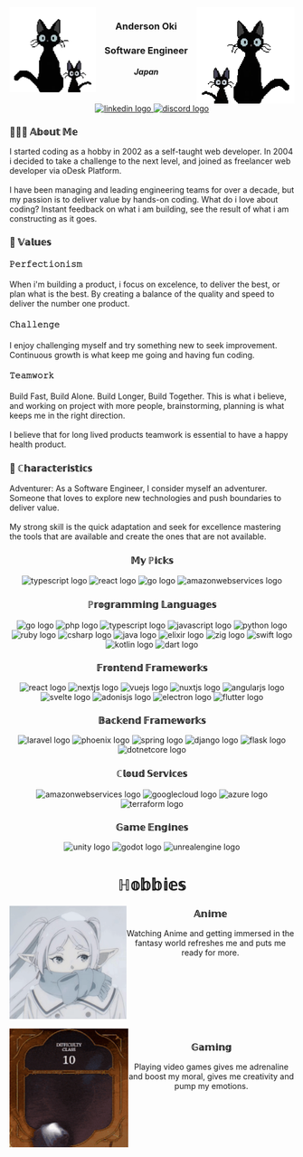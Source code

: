 <img align="left" height="150" src="assets/images/header-left.webp"  />

<img align="right" height="170" src="assets/images/header-right.webp"  />

<h3 align="center">Anderson Oki</h3>

<h3 align="center">Software Engineer</h3>

<h5 align="center">Japan</h5>

<br clear="both">

<div align="center">
  <a href="https://www.linkedin.com/in/anderson-oki/" target="_blank">
    <img src="https://img.shields.io/static/v1?message=LinkedIn&logo=linkedin&label=&color=0077B5&logoColor=white&labelColor=&style=for-the-badge" height="25" alt="linkedin logo"  />
  </a>
  <a href="https://discord.com/users/1107007401300860980" target="_blank">
    <img src="https://img.shields.io/static/v1?message=Discord&logo=discord&label=&color=7289DA&logoColor=white&labelColor=&style=for-the-badge" height="25" alt="discord logo"  />
  </a>
</div>

<h3 align="left">🧑🏻‍💻  𝔸𝕓𝕠𝕦𝕥 𝕄𝕖</h3>

<p align="left">I started coding as a hobby in 2002 as a self-taught web developer. In 2004 i decided to take a challenge to the next level, and joined as freelancer web developer via oDesk Platform.<br><br>I have been managing and leading engineering teams for over a decade, but my passion is to deliver value by hands-on coding. What do i love about coding? Instant feedback on what i am building, see the result of what i am constructing as it goes.</p>

<h3 align="left">🌟 𝕍𝕒𝕝𝕦𝕖𝕤</h3>

<h4 align="left">𝙿𝚎𝚛𝚏𝚎𝚌𝚝𝚒𝚘𝚗𝚒𝚜𝚖</h4>

<p align="left">When i'm building a product, i focus on excelence, to deliver the best, or plan what is the best. By creating a balance of the quality and speed to deliver the number one product.</p>

<h4 align="left">𝙲𝚑𝚊𝚕𝚕𝚎𝚗𝚐𝚎</h4>

<p align="left">I enjoy challenging myself and try something new to seek improvement. Continuous growth is what keep me going and having fun coding.</p>

<h4 align="left">𝚃𝚎𝚊𝚖𝚠𝚘𝚛𝚔</h4>

<p align="left">Build Fast, Build Alone. Build Longer, Build Together. This is what i believe, and working on project with more people, brainstorming, planning is what keeps me in the right direction.<br><br>I believe that for long lived products teamwork is essential to have a happy health product.</p>

<h3 align="left">🧬 ℂ𝕙𝕒𝕣𝕒𝕔𝕥𝕖𝕣𝕚𝕤𝕥𝕚𝕔𝕤</h3>

<p align="left">Adventurer: As a Software Engineer, I consider myself an adventurer. Someone that loves to explore new technologies and push boundaries to deliver value.<br><br>My strong skill is the quick adaptation and seek for excellence mastering the tools that are available and create the ones that are not available.</p>

<h3 align="center">𝕄𝕪 ℙ𝕚𝕔𝕜𝕤</h3>

<div align="center">
  <img src="https://skillicons.dev/icons?i=ts" height="40" alt="typescript logo"  />
  <img src="https://skillicons.dev/icons?i=react" height="40" alt="react logo"  />
  <img src="https://skillicons.dev/icons?i=go" height="40" alt="go logo"  />
  <img src="https://skillicons.dev/icons?i=aws" height="40" alt="amazonwebservices logo"  />
</div>

<h3 align="center">ℙ𝕣𝕠𝕘𝕣𝕒𝕞𝕞𝕚𝕟𝕘 𝕃𝕒𝕟𝕘𝕦𝕒𝕘𝕖𝕤</h3>

<div align="center">
  <img src="https://skillicons.dev/icons?i=go" height="25" alt="go logo"  />
  <img src="https://skillicons.dev/icons?i=php" height="25" alt="php logo"  />
  <img src="https://skillicons.dev/icons?i=ts" height="25" alt="typescript logo"  />
  <img src="https://skillicons.dev/icons?i=js" height="25" alt="javascript logo"  />
  <img src="https://cdn.jsdelivr.net/gh/devicons/devicon/icons/python/python-original.svg" height="25" alt="python logo"  />
  <img src="https://cdn.jsdelivr.net/gh/devicons/devicon/icons/ruby/ruby-original.svg" height="25" alt="ruby logo"  />
  <img src="https://skillicons.dev/icons?i=cs" height="25" alt="csharp logo"  />
  <img src="https://skillicons.dev/icons?i=java" height="25" alt="java logo"  />
  <img src="https://skillicons.dev/icons?i=elixir" height="25" alt="elixir logo"  />
  <img src="https://skillicons.dev/icons?i=zig" height="25" alt="zig logo"  />
  <img src="https://cdn.jsdelivr.net/gh/devicons/devicon/icons/swift/swift-original.svg" height="25" alt="swift logo"  />
  <img src="https://cdn.jsdelivr.net/gh/devicons/devicon/icons/kotlin/kotlin-original.svg" height="25" alt="kotlin logo"  />
  <img src="https://cdn.jsdelivr.net/gh/devicons/devicon/icons/dart/dart-original.svg" height="25" alt="dart logo"  />
</div>

<h3 align="center">𝔽𝕣𝕠𝕟𝕥𝕖𝕟𝕕 𝔽𝕣𝕒𝕞𝕖𝕨𝕠𝕣𝕜𝕤</h3>

<div align="center">
  <img src="https://cdn.jsdelivr.net/gh/devicons/devicon/icons/react/react-original.svg" height="25" alt="react logo"  />
  <img src="https://cdn.jsdelivr.net/gh/devicons/devicon/icons/nextjs/nextjs-original.svg" height="25" alt="nextjs logo"  />
  <img src="https://cdn.jsdelivr.net/gh/devicons/devicon/icons/vuejs/vuejs-original.svg" height="25" alt="vuejs logo"  />
  <img src="https://cdn.jsdelivr.net/gh/devicons/devicon/icons/nuxtjs/nuxtjs-original.svg" height="25" alt="nuxtjs logo"  />
  <img src="https://cdn.jsdelivr.net/gh/devicons/devicon/icons/angularjs/angularjs-original.svg" height="25" alt="angularjs logo"  />
  <img src="https://cdn.jsdelivr.net/gh/devicons/devicon/icons/svelte/svelte-original.svg" height="25" alt="svelte logo"  />
  <img src="https://cdn.jsdelivr.net/gh/devicons/devicon/icons/adonisjs/adonisjs-original.svg" height="25" alt="adonisjs logo"  />
  <img src="https://cdn.jsdelivr.net/gh/devicons/devicon/icons/electron/electron-original.svg" height="25" alt="electron logo"  />
  <img src="https://cdn.jsdelivr.net/gh/devicons/devicon/icons/flutter/flutter-original.svg" height="25" alt="flutter logo"  />
</div>

<h3 align="center">𝔹𝕒𝕔𝕜𝕖𝕟𝕕 𝔽𝕣𝕒𝕞𝕖𝕨𝕠𝕣𝕜𝕤</h3>

<div align="center">
  <img src="https://skillicons.dev/icons?i=laravel" height="25" alt="laravel logo"  />
  <img src="https://cdn.jsdelivr.net/gh/devicons/devicon/icons/phoenix/phoenix-original.svg" height="25" alt="phoenix logo"  />
  <img src="https://skillicons.dev/icons?i=spring" height="25" alt="spring logo"  />
  <img src="https://skillicons.dev/icons?i=django" height="25" alt="django logo"  />
  <img src="https://skillicons.dev/icons?i=flask" height="25" alt="flask logo"  />
  <img src="https://cdn.jsdelivr.net/gh/devicons/devicon/icons/dotnetcore/dotnetcore-original.svg" height="25" alt="dotnetcore logo"  />
</div>

<h3 align="center">ℂ𝕝𝕠𝕦𝕕 𝕊𝕖𝕣𝕧𝕚𝕔𝕖𝕤</h3>

<div align="center">
  <img src="https://skillicons.dev/icons?i=aws" height="25" alt="amazonwebservices logo"  />
  <img src="https://cdn.jsdelivr.net/gh/devicons/devicon/icons/googlecloud/googlecloud-original.svg" height="25" alt="googlecloud logo"  />
  <img src="https://cdn.jsdelivr.net/gh/devicons/devicon/icons/azure/azure-original.svg" height="25" alt="azure logo"  />
  <img src="https://cdn.jsdelivr.net/gh/devicons/devicon/icons/terraform/terraform-original.svg" height="25" alt="terraform logo"  />
</div>

<h3 align="center">𝔾𝕒𝕞𝕖 𝔼𝕟𝕘𝕚𝕟𝕖𝕤</h3>

<div align="center">
  <img src="https://cdn.jsdelivr.net/gh/devicons/devicon/icons/unity/unity-original.svg" height="25" alt="unity logo"  />
  <img src="https://cdn.jsdelivr.net/gh/devicons/devicon/icons/godot/godot-original.svg" height="25" alt="godot logo"  />
  <img src="https://skillicons.dev/icons?i=unreal" height="25" alt="unrealengine logo"  />
</div>

<h1 align="center">ℍ𝕠𝕓𝕓𝕚𝕖𝕤</h1>

<img align="left" height="200" src="assets/images/category-anime.gif"  />

<h3 align="center">𝔸𝕟𝕚𝕞𝕖</h3>

<p align="center">Watching Anime and getting immersed in the fantasy world refreshes me and puts me ready for more.</p>

<br clear="both">
<br clear="both">

<img align="left" height="210" src="assets/images/category-gaming.gif"  />

<h3 align="center">𝔾𝕒𝕞𝕚𝕟𝕘</h3>

<p align="center">Playing video games gives me adrenaline and boost my moral, gives me creativity and pump my emotions.</p>

<br clear="both">

<div align="center">
</div>
